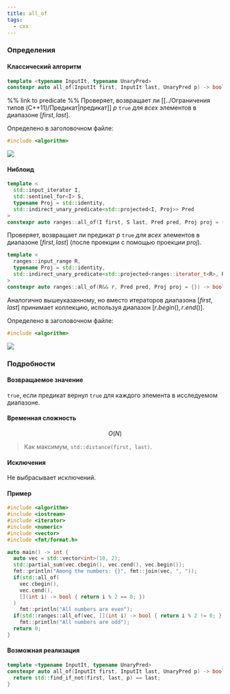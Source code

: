 ```yaml
---
title: all_of
tags:
  - cxx
---
```

### Определения
#### Классический алгоритм
```cpp
template <typename InputIt, typename UnaryPred>
constexpr auto all_of(InputIt first, InputIt last, UnaryPred p) -> bool;
```
%% link to predicate %%
Проверяет, возвращает ли [[../Ограничения типов (C++11)/Предикат|предикат]] $p$ `true` *для всех* элементов в диапазоне $[first, last]$.

Определено в заголовочном файле:
```cpp
#include <algorithm>
```

[![](https://img.shields.io/badge/cppreference-blue?style=for-the-badge&logo=c%2B%2B)](https://en.cppreference.com/w/cpp/algorithm/all_any_none_of)
#### Ниблоид
```cpp
template <
  std::input_iterator I, 
  std::sentinel_for<I> S, 
  typename Proj = std::identity,
  std::indirect_unary_predicate<std::projected<I, Proj>> Pred
>
constexpr auto ranges::all_of(I first, S last, Pred pred, Proj proj = {}) -> bool;
```
Проверяет, возвращает ли предикат $p$ `true` *для всех* элементов в диапазоне $[first, last]$ (после проекции с помощью проекции $proj$).

```cpp
template <
  ranges::input_range R,
  typename Proj = std::identity,
  std::indirect_unary_predicate<std::projected<ranges::iterator_t<R>, Proj>> Pred
>
constexpr auto ranges::all_of(R&& r, Pred pred, Proj proj = {}) -> bool;
```
Аналогично вышеуказанному, но вместо итераторов диапазона $[first, last]$ принимает коллекцию, используя диапазон $[r.begin(), r.end()]$.

Определено в заголовочном файле:
```cpp
#include <algorithm>
```

[![](https://img.shields.io/badge/cppreference-blue?style=for-the-badge&logo=c%2B%2B)](https://en.cppreference.com/w/cpp/algorithm/ranges/all_any_none_of)

### Подробности
#### Возвращаемое значение
`true`, если предикат вернул `true` для каждого элемента в исследуемом диапазоне.

#### Временная сложность
$$O(N)$$
> Как максимум, `std::distance(first, last)`.

#### Исключения
Не выбрасывает исключений.

#### Пример
```cpp
#include <algorithm>
#include <iostream>
#include <iterator>
#include <numeric>
#include <vector>
#include <fmt/format.h>

auto main() -> int {
  auto vec = std::vector<int>(10, 2);
  std::partial_sum(vec.cbegin(), vec.cend(), vec.begin());
  fmt::println("Among the numbers: {}", fmt::join(vec, ", "));
  if(std::all_of(
    vec.cbegin(), 
    vec.cend(), 
    [](int i) -> bool { return i % 2 == 0; })
  )
    fmt::println("All numbers are even");
  if(std::ranges::all_of(vec, [](int i) -> bool { return i % 2 != 0; }))
    fmt::println("All numbers are odd");
  return 0;
}
```

#### Возможная реализация
```cpp
template <typename InputIt, typename UnaryPred>
constexpr auto all_of(InputIt first, InputIt last, UnaryPred p) -> bool {
  return std::find_if_not(first, last, p) == last;
}
```